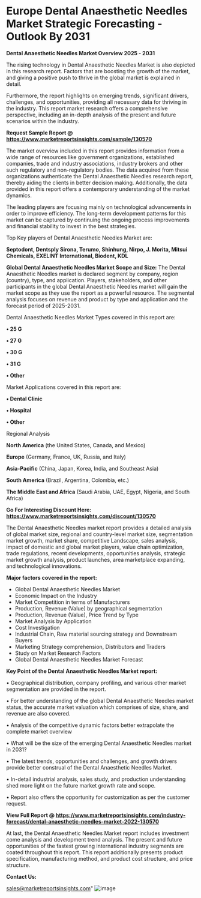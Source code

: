 # Europe Dental Anaesthetic Needles Market Strategic Forecasting - Outlook By 2031

<Strong> Dental Anaesthetic Needles Market Overview 2025 - 2031</strong>

The rising technology in Dental Anaesthetic Needles Market is also depicted in this research report. Factors that are boosting the growth of the market, and giving a positive push to thrive in the global market is explained in detail.

Furthermore, the report highlights on emerging trends, significant drivers, challenges, and opportunities, providing all necessary data for thriving in the industry. This report market research offers a comprehensive perspective, including an in-depth analysis of the present and future scenarios within the industry.

<strong>Request Sample Report @ <a href=https://www.marketreportsinsights.com/sample/130570>https://www.marketreportsinsights.com/sample/130570</a></strong>

The market overview included in this report provides information from a wide range of resources like government organizations, established companies, trade and industry associations, industry brokers and other such regulatory and non-regulatory bodies. The data acquired from these organizations authenticate the Dental Anaesthetic Needles research report, thereby aiding the clients in better decision making. Additionally, the data provided in this report offers a contemporary understanding of the market dynamics.

The leading players are focusing mainly on technological advancements in order to improve efficiency. The long-term development patterns for this market can be captured by continuing the ongoing process improvements and financial stability to invest in the best strategies.

Top Key players of Dental Anaesthetic Needles Market are:

<strong>Septodont, Dentsply Sirona, Terumo, Shinhung, Nirpo, J. Morita, Mitsui Chemicals, EXELINT International, Biodent, KDL</strong>

<strong><b>Global Dental Anaesthetic Needles Market Scope and Size:</b></strong>
The Dental Anaesthetic Needles market is declared segment by company, region (country), type, and application. Players, stakeholders, and other participants in the global Dental Anaesthetic Needles market will gain the market scope as they use the report as a powerful resource. The segmental analysis focuses on revenue and product by type and application and the forecast period of 2025-2031.

Dental Anaesthetic Needles Market Types covered in this report are:

<strong>• 25 G

• 27 G

• 30 G

• 31 G

• Other</strong>

Market Applications covered in this report are:

<strong>• Dental Clinic

• Hospital

• Other</strong> 

Regional Analysis

<strong>North America</strong> (the United States, Canada, and Mexico)

<strong>Europe</strong> (Germany, France, UK, Russia, and Italy)

<strong>Asia-Pacific</strong> (China, Japan, Korea, India, and Southeast Asia)

<strong>South America</strong> (Brazil, Argentina, Colombia, etc.)

<strong>The Middle East and Africa</strong> (Saudi Arabia, UAE, Egypt, Nigeria, and South Africa)

<strong>Go For Interesting Discount Here: <a href=https://www.marketreportsinsights.com/discount/130570>https://www.marketreportsinsights.com/discount/130570</a></strong>

The Dental Anaesthetic Needles market report provides a detailed analysis of global market size, regional and country-level market size, segmentation market growth, market share, competitive Landscape, sales analysis, impact of domestic and global market players, value chain optimization, trade regulations, recent developments, opportunities analysis, strategic market growth analysis, product launches, area marketplace expanding, and technological innovations.

<strong><b>Major factors covered in the report:</b></strong>
<ul>
  <li>Global Dental Anaesthetic Needles Market </li>
  <li>Economic Impact on the Industry</li>
  <li>Market Competition in terms of Manufacturers</li>
  <li>Production, Revenue (Value) by geographical segmentation</li>
  <li>Production, Revenue (Value), Price Trend by Type</li>
  <li>Market Analysis by Application</li>
  <li>Cost Investigation</li>
  <li>Industrial Chain, Raw material sourcing strategy and Downstream Buyers</li>
  <li>Marketing Strategy comprehension, Distributors and Traders</li>
  <li>Study on Market Research Factors</li>
  <li>Global Dental Anaesthetic Needles Market Forecast</li>
</ul>

<strong><b>Key Point of the Dental Anaesthetic Needles Market report:</b></strong>

• Geographical distribution, company profiling, and various other market segmentation are provided in the report.

• For better understanding of the global Dental Anaesthetic Needles market status, the accurate market valuation which comprises of size, share, and revenue are also covered.

• Analysis of the competitive dynamic factors better extrapolate the complete market overview

• What will be the size of the emerging Dental Anaesthetic Needles market in 2031?

• The latest trends, opportunities and challenges, and growth drivers provide better construal of the Dental Anaesthetic Needles Market.

• In-detail industrial analysis, sales study, and production understanding shed more light on the future market growth rate and scope.

• Report also offers the opportunity for customization as per the customer request.

<strong><b>View Full Report @ <a href=https://www.marketreportsinsights.com/industry-forecast/dental-anaesthetic-needles-market-2022-130570>https://www.marketreportsinsights.com/industry-forecast/dental-anaesthetic-needles-market-2022-130570</a></b></strong>


At last, the Dental Anaesthetic Needles Market report includes investment come analysis and development trend analysis. The present and future opportunities of the fastest growing international industry segments are coated throughout this report. This report additionally presents product specification, manufacturing method, and product cost structure, and price structure.

<strong>Contact Us:</strong>

sales@marketreportsinsights.com"
![image](https://github.com/user-attachments/assets/ab027718-f1bf-488f-beff-62302e242d41)
